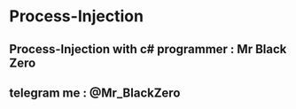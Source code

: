 # Process-Injection
Process-Injection with c# 
programmer : Mr Black Zero
---------
telegram me : @Mr_BlackZero
--------

